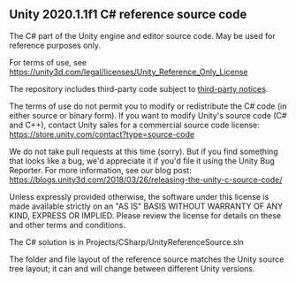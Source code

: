 ## Unity 2020.1.1f1 C# reference source code

The C# part of the Unity engine and editor source code.
May be used for reference purposes only.

For terms of use, see
https://unity3d.com/legal/licenses/Unity_Reference_Only_License

The repository includes third-party code subject to [third-party
notices](third-party-notices.txt).

The terms of use do not permit you to modify or redistribute the C#
code (in either source or binary form). If you want to modify Unity's
source code (C# and C++), contact Unity sales for a commercial source
code license: https://store.unity.com/contact?type=source-code

We do not take pull requests at this time (sorry). But if you find
something that looks like a bug, we'd appreciate it if you'd file it
using the Unity Bug Reporter. For more information, see our blog post:
https://blogs.unity3d.com/2018/03/26/releasing-the-unity-c-source-code/

Unless expressly provided otherwise, the software under this
license is made available strictly on an "AS IS" BASIS WITHOUT
WARRANTY OF ANY KIND, EXPRESS OR IMPLIED. Please review the
license for details on these and other terms and conditions.

The C# solution is in Projects/CSharp/UnityReferenceSource.sln

The folder and file layout of the reference source matches
the Unity source tree layout; it can and will change between
different Unity versions.